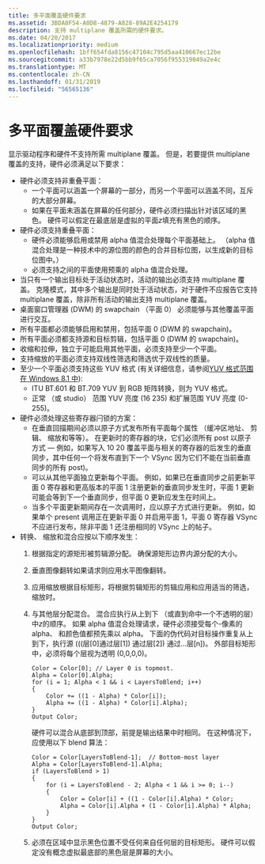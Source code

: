 ```yaml
---
title: 多平面覆盖硬件要求
ms.assetid: 3BDA8F54-A0D8-4879-A828-89A2E4254179
description: 支持 multiplane 覆盖所需的硬件要求。
ms.date: 04/20/2017
ms.localizationpriority: medium
ms.openlocfilehash: 1bff654fda8156c47104c795d5aa410667ec12be
ms.sourcegitcommit: a33b7978e22d5bb9f65ca7056f955319049a2e4c
ms.translationtype: MT
ms.contentlocale: zh-CN
ms.lasthandoff: 01/31/2019
ms.locfileid: "56565136"
---
```

# <a name="multiplane-overlay-hardware-requirements"></a>多平面覆盖硬件要求


显示驱动程序和硬件不支持所需 multiplane 覆盖。 但是，若要提供 multiplane 覆盖的支持，硬件必须满足以下要求：

-   硬件必须支持非重叠平面：
    -   一个平面可以涵盖一个屏幕的一部分，而另一个平面可以涵盖不同，互斥的大部分屏幕。
    -   如果在平面未涵盖在屏幕的任何部分，硬件必须扫描出针对该区域的黑色。 硬件可以假定在最底层是虚拟的平面*z*填充有黑色的顺序。
-   硬件必须支持重叠平面：
    -   硬件必须能够启用或禁用 alpha 值混合处理每个平面基础上。 （alpha 值混合处理是一种技术中的源位图的颜色的合并目标位图，以生成新的目标位图中。）
    -   必须支持之间的平面使用预乘的 alpha 值混合处理。
-   当只有一个输出目标处于活动状态时，活动的输出必须支持 multiplane 覆盖。 克隆模式，其中多个输出是同时处于活动状态，对于硬件不应报告它支持 multiplane 覆盖，除非所有活动的输出支持 multiplane 覆盖。
-   桌面窗口管理器 (DWM) 的 swapchain （平面 0） 必须能够与其他覆盖平面进行交互。
-   所有平面都必须能够启用和禁用，包括平面 0 (DWM 的 swapchain)。
-   所有平面必须都支持源和目标剪辑，包括平面 0 (DWM 的 swapchain)。
-   收缩和拉伸，独立于可能启用其他平面，必须支持至少一个平面。
-   支持缩放的平面必须支持双线性筛选和筛选优于双线性的质量。
-   至少一个平面必须支持这些 YUV 格式 (有关详细信息，请参阅[YUV 格式范围在 Windows 8.1 中](yuv-format-ranges.md)):
    -   ITU BT.601 和 BT.709 YUV 到 RGB 矩阵转换，则为 YUV 格式。
    -   正常 （或 studio） 范围 YUV 亮度 (16 235) 和扩展范围 YUV 亮度 (0-255)。
-   硬件必须处理这些寄存器闩锁的方案：
    -   在垂直回描期间必须以原子方式发布所有平面每个属性 （缓冲区地址、 剪辑、 缩放和等等）。 在更新时的寄存器的块，它们必须所有 post 以原子方式 — 例如，如果写入 10 20 覆盖平面与相关的寄存器的后发生的垂直同步，其中任何一个将发布直到下一个 VSync 因为它们不能在当前垂直同步的所有 post)。
    -   可以从其他平面独立更新每个平面。 例如，如果已在垂直同步之前更新平面 0 寄存器和更高版本的平面 1 注册更新的垂直同步发生时，平面 1 更新可能会等到下一个垂直同步，但平面 0 更新应发生在时间上。
    -   当多个平面更新期间存在一次调用时，应以原子方式进行更新。 例如，如果单个 present 调用正在更新平面 0 并启用平面 1，平面 0 寄存器 VSync 不应进行发布，除非平面 1 还注册相同的 VSync 上的帖子。
-   转换、 缩放和混合应按以下顺序发生：
    1.  根据指定的源矩形被剪辑源分配。 确保源矩形边界内源分配的大小。
    2.  垂直图像翻转如果请求则应用水平图像翻转。
    3.  应用缩放根据目标矩形，将根据剪辑矩形的剪辑应用和应用适当的筛选，缩放时。
    4.  与其他层分配混合。 混合应执行从上到下 （或直到命中一个不透明的层） 中*z*的顺序。 如果 alpha 值混合处理请求，硬件必须接受每个-像素的 alpha、 和颜色值都预先乘以 alpha。 下面的伪代码对目标操作重复从上到下，执行源 (((层\[0\]通过层\[1\]) 通过层\[2\]) 通过...层\[n\])。 外部目标矩形中，必须将每个层视为透明 (0,0,0,0)。

        ``` syntax
        Color = Color[0]; // Layer 0 is topmost.
        Alpha = Color[0].Alpha;
        for (i = 1; Alpha < 1 && i < LayersToBlend; i++)
        {
            Color += ((1 - Alpha) * Color[i]);
            Alpha += ((1 - Alpha) * Color[i].Alpha);
        }
        Output Color;
        ```

        硬件可以混合从底部到顶部，前提是输出结果中时相同。 在这种情况下，应使用以下 blend 算法：

        ``` syntax
        Color = Color[LayersToBlend-1];  // Bottom-most layer
        Alpha = Color[LayersToBlend-1].Alpha;
        if (LayersToBlend > 1)
        {
            for (i = LayersToBlend - 2; Alpha < 1 && i >= 0; i--)
            {
                Color = Color[i] + ((1 - Color[i].Alpha) * Color;
                Alpha = Color[i].Alpha + (1 - Color[i].Alpha) * Alpha;
            }
        }
        Output Color;
        ```

    5.  必须在区域中显示黑色位置不受任何来自任何层的目标矩形。 硬件可以假定没有概念虚拟最底部的黑色层是屏幕的大小。

 

 





